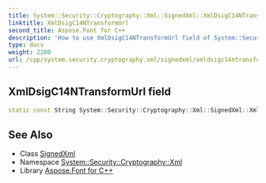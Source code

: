 ```yaml
---
title: System::Security::Cryptography::Xml::SignedXml::XmlDsigC14NTransformUrl field
linktitle: XmlDsigC14NTransformUrl
second_title: Aspose.Font for C++
description: 'How to use XmlDsigC14NTransformUrl field of System::Security::Cryptography::Xml::SignedXml class in C++.'
type: docs
weight: 2200
url: /cpp/system.security.cryptography.xml/signedxml/xmldsigc14ntransformurl/
---
```

## XmlDsigC14NTransformUrl field




```cpp
static const String System::Security::Cryptography::Xml::SignedXml::XmlDsigC14NTransformUrl
```

## See Also

* Class [SignedXml](../)
* Namespace [System::Security::Cryptography::Xml](../../)
* Library [Aspose.Font for C++](../../../)
